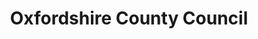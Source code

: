 ---
schema: default
title: Oxfordshire County Council
description: ''
logo: 'https://github.com/OxOpenData/jkan/blob/gh-pages/img/Oxon_CC.jpg'
---